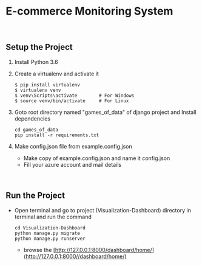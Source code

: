 # E-commerce Monitoring System

<br>


 ## Setup the Project
 
 1. Install Python 3.6
 
 2. Create a virtualenv and activate it
 
    ```
    $ pip install virtualenv
    $ virtualenv venv
    $ venv\Scripts\activate        # For Windows
    $ source venv/bin/activate     # For Linux
    ```
 
 3. Goto root directory named "games_of_data" of django project and Install dependencies
    ```
    cd games_of_data
    pip install -r requirements.txt
    ```
 4. Make config.json file from example.config.json
    
    * Make copy of example.config.json and name it config.json
    * Fill your azure account and mail details
 
 <br/>
 
 ## Run the Project
    
 * Open terminal and go to project (Visualization-Dashboard) directory in terminal and run the command
    
    ```
    cd Visualization-Dashboard
    python manage.py migrate
    python manage.py runserver
    ```
  
    - browse the [http://127.0.0.1:8000/dashboard/home/](http://127.0.0.1:8000//dashboard/home/)
